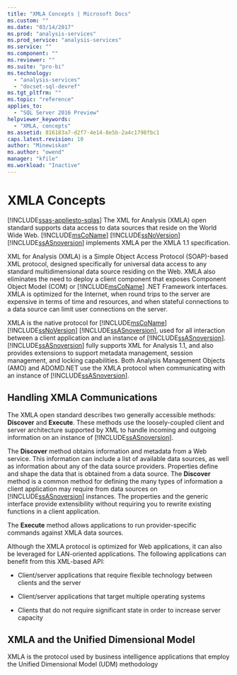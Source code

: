 ```yaml
---
title: "XMLA Concepts | Microsoft Docs"
ms.custom: ""
ms.date: "03/14/2017"
ms.prod: "analysis-services"
ms.prod_service: "analysis-services"
ms.service: ""
ms.component: ""
ms.reviewer: ""
ms.suite: "pro-bi"
ms.technology: 
  - "analysis-services"
  - "docset-sql-devref"
ms.tgt_pltfrm: ""
ms.topic: "reference"
applies_to: 
  - "SQL Server 2016 Preview"
helpviewer_keywords: 
  - "XMLA, concepts"
ms.assetid: 816183a7-d2f7-4e14-8e5b-2a4c1798fbc1
caps.latest.revision: 10
author: "Minewiskan"
ms.author: "owend"
manager: "kfile"
ms.workload: "Inactive"
---
```

# XMLA Concepts
[!INCLUDE[ssas-appliesto-sqlas](../../../includes/ssas-appliesto-sqlas.md)]
  The XML for Analysis (XMLA) open standard supports data access to data sources that reside on the World Wide Web. [!INCLUDE[msCoName](../../../includes/msconame-md.md)] [!INCLUDE[ssNoVersion](../../../includes/ssnoversion-md.md)] [!INCLUDE[ssASnoversion](../../../includes/ssasnoversion-md.md)] implements XMLA per the XMLA 1.1 specification.  
  
 XML for Analysis (XMLA) is a Simple Object Access Protocol (SOAP)-based XML protocol, designed specifically for universal data access to any standard multidimensional data source residing on the Web. XMLA also eliminates the need to deploy a client component that exposes Component Object Model (COM) or [!INCLUDE[msCoName](../../../includes/msconame-md.md)] .NET Framework interfaces. XMLA is optimized for the Internet, when round trips to the server are expensive in terms of time and resources, and when stateful connections to a data source can limit user connections on the server.  
  
 XMLA is the native protocol for [!INCLUDE[msCoName](../../../includes/msconame-md.md)] [!INCLUDE[ssNoVersion](../../../includes/ssnoversion-md.md)] [!INCLUDE[ssASnoversion](../../../includes/ssasnoversion-md.md)], used for all interaction between a client application and an instance of [!INCLUDE[ssASnoversion](../../../includes/ssasnoversion-md.md)]. [!INCLUDE[ssASnoversion](../../../includes/ssasnoversion-md.md)] fully supports XML for Analysis 1.1, and also provides extensions to support metadata management, session management, and locking capabilities. Both Analysis Management Objects (AMO) and ADOMD.NET use the XMLA protocol when communicating with an instance of [!INCLUDE[ssASnoversion](../../../includes/ssasnoversion-md.md)].  
  
## Handling XMLA Communications  
 The XMLA open standard describes two generally accessible methods: **Discover** and **Execute**. These methods use the loosely-coupled client and server architecture supported by XML to handle incoming and outgoing information on an instance of [!INCLUDE[ssASnoversion](../../../includes/ssasnoversion-md.md)].  
  
 The **Discover** method obtains information and metadata from a Web service. This information can include a list of available data sources, as well as information about any of the data source providers. Properties define and shape the data that is obtained from a data source. The **Discover** method is a common method for defining the many types of information a client application may require from data sources on [!INCLUDE[ssASnoversion](../../../includes/ssasnoversion-md.md)] instances. The properties and the generic interface provide extensibility without requiring you to rewrite existing functions in a client application.  
  
 The **Execute** method allows applications to run provider-specific commands against XMLA data sources.  
  
 Although the XMLA protocol is optimized for Web applications, it can also be leveraged for LAN-oriented applications. The following applications can benefit from this XML-based API:  
  
-   Client/server applications that require flexible technology between clients and the server  
  
-   Client/server applications that target multiple operating systems  
  
-   Clients that do not require significant state in order to increase server capacity  
  
## XMLA and the Unified Dimensional Model  
 XMLA is the protocol used by business intelligence applications that employ the Unified Dimensional Model (UDM) methodology  
  
  
